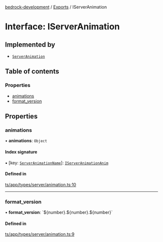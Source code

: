 [bedrock-development](../README.md) / [Exports](../modules.md) / IServerAnimation

# Interface: IServerAnimation

## Implemented by

- [`ServerAnimation`](../classes/ServerAnimation.md)

## Table of contents

### Properties

- [animations](IServerAnimation.md#animations)
- [format\_version](IServerAnimation.md#format_version)

## Properties

### animations

• **animations**: `Object`

#### Index signature

▪ [key: [`ServerAnimationName`](../modules.md#serveranimationname)]: [`IServerAnimationAnim`](IServerAnimationAnim.md)

#### Defined in

[ts/app/types/server/animation.ts:10](https://github.com/DauntlessStudio/Bedrock-Developments/blob/c7d1542/ts/app/types/server/animation.ts#L10)

___

### format\_version

• **format\_version**: \`$\{number}.$\{number}.$\{number}\`

#### Defined in

[ts/app/types/server/animation.ts:9](https://github.com/DauntlessStudio/Bedrock-Developments/blob/c7d1542/ts/app/types/server/animation.ts#L9)

